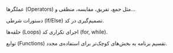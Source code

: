 عملگرها (Operators)
مثل جمع، تفریق، مقایسه، منطقی و...

دستورات شرطی (If/Else)
تصمیم‌گیری در کد.

حلقه‌ها (Loops)
اجرای تکراری کد (for, while).

توابع (Functions)
تقسیم برنامه به بخش‌های کوچک‌تر برای استفاده‌ی مجدد.